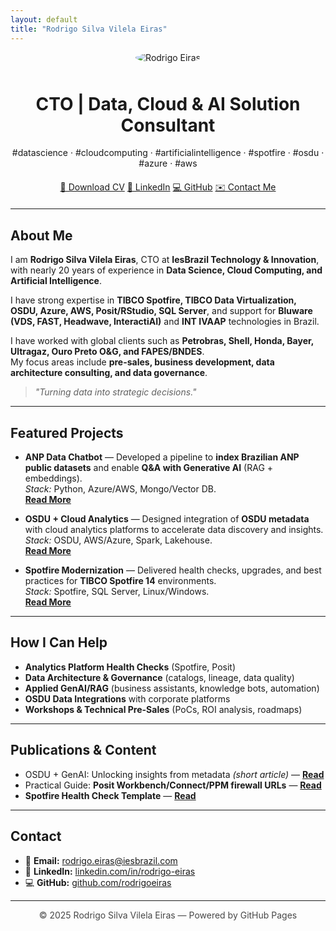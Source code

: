 ```yaml
---
layout: default
title: "Rodrigo Silva Vilela Eiras"
---
```


<!-- Hero section with profile picture -->
<p align="center">
  <img src="assets/img/rodrigo.jpg" alt="Rodrigo Eiras" style="max-width: 160px; border-radius: 50%; margin-bottom: 10px;">
</p>

<h1 align="center">CTO | Data, Cloud & AI Solution Consultant</h1>
<p align="center">
  #datascience · #cloudcomputing · #artificialintelligence · #spotfire · #osdu · #azure · #aws
</p>

<div align="center" style="margin: 20px 0;">
  <a href="assets/cv.pdf" class="btn">📄 Download CV</a>
  <a href="https://www.linkedin.com/in/rodrigo-eiras" class="btn">💼 LinkedIn</a>
  <a href="https://github.com/rodrigoeiras" class="btn">💻 GitHub</a>
  <a href="mailto:rodrigo.eiras@iesbrazil.com" class="btn btn-ghost">✉️ Contact Me</a>
</div>

---

## About Me
I am **Rodrigo Silva Vilela Eiras**, CTO at **IesBrazil Technology & Innovation**, with nearly 20 years of experience in **Data Science, Cloud Computing, and Artificial Intelligence**.  

I have strong expertise in **TIBCO Spotfire, TIBCO Data Virtualization, OSDU, Azure, AWS, Posit/RStudio, SQL Server**, and support for **Bluware (VDS, FAST, Headwave, InteractiAI)** and **INT IVAAP** technologies in Brazil.  

I have worked with global clients such as **Petrobras, Shell, Honda, Bayer, Ultragaz, Ouro Preto O&G, and FAPES/BNDES**.  
My focus areas include **pre-sales, business development, data architecture consulting, and data governance**.

> *"Turning data into strategic decisions."*

---

## Featured Projects
- **ANP Data Chatbot** — Developed a pipeline to **index Brazilian ANP public datasets** and enable **Q&A with Generative AI** (RAG + embeddings).  
  _Stack:_ Python, Azure/AWS, Mongo/Vector DB.  
  **[Read More](#)**

- **OSDU + Cloud Analytics** — Designed integration of **OSDU metadata** with cloud analytics platforms to accelerate data discovery and insights.  
  _Stack:_ OSDU, AWS/Azure, Spark, Lakehouse.  
  **[Read More](#)**

- **Spotfire Modernization** — Delivered health checks, upgrades, and best practices for **TIBCO Spotfire 14** environments.  
  _Stack:_ Spotfire, SQL Server, Linux/Windows.  
  **[Read More](#)**

---

## How I Can Help
- **Analytics Platform Health Checks** (Spotfire, Posit)  
- **Data Architecture & Governance** (catalogs, lineage, data quality)  
- **Applied GenAI/RAG** (business assistants, knowledge bots, automation)  
- **OSDU Data Integrations** with corporate platforms  
- **Workshops & Technical Pre-Sales** (PoCs, ROI analysis, roadmaps)  

---

## Publications & Content
- OSDU + GenAI: Unlocking insights from metadata _(short article)_ — **[Read](#)**  
- Practical Guide: **Posit Workbench/Connect/PPM firewall URLs** — **[Read](#)**  
- **Spotfire Health Check Template** — **[Read](#)**  

---

## Contact
- 📧 **Email:** [rodrigo.eiras@iesbrazil.com](mailto:rodrigo.eiras@iesbrazil.com)  
- 🔗 **LinkedIn:** [linkedin.com/in/rodrigo-eiras](https://www.linkedin.com/in/rodrigo-eiras)  
- 💻 **GitHub:** [github.com/rodrigoeiras](https://github.com/rodrigoeiras)  

---

<p align="center" style="opacity:.8">
© 2025 Rodrigo Silva Vilela Eiras — Powered by GitHub Pages
</p>
